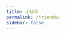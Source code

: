 ```yaml
---
title: 小伙伴
permalink: /friends/
sidebar: false
---
```


<FriendPage />

<script>
import { defineComponent } from 'vue'
import FriendPage from '@components/FriendPage.vue'
export default defineComponent({
  name: 'Friend',
  components: {
    FriendPage
  },
})
</script>